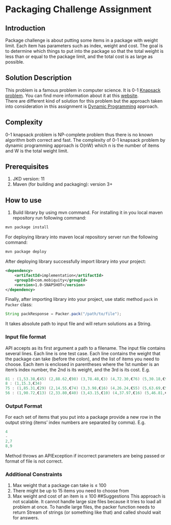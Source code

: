 # Packaging Challenge Assignment
## Introduction
Package challenge is about putting some items in a package with weight limit. Each item has
parameters such as index, weight and cost. The goal is to determine which things to put into the 
package so that the total weight is less than or equal to the package limit, and the total cost
is as large as possible.
## Solution Description
This problem is a famous problem in computer science. It is 0-1 
[Knapsack problem](https://en.wikipedia.org/wiki/Knapsack_problem).
You can find more information about it at this [website](https://www.javatpoint.com/0-1-knapsack-problem).
<br/>
There are different kind of solution for this problem but the approach taken into consideration in 
this assignment is [Dynamic Programming](https://en.wikipedia.org/wiki/Dynamic_programming) approach. 
## Complexity
0-1 knapsack problem is NP-complete problem thus there is no known algorithm both correct and fast.
The complexity of 0-1 knapsack problem by dynamic programming approach is O(nW) which n is the 
number of items and W is the total weight limit. 
## Prerequisites
1. JKD version: 11
2. Maven (for building and packaging): version 3+
## How to use
1. Build library by using mvn command. For installing it in you local maven repository run following 
command:

```bash
mvn package install
```

For deploying library into maven local repository server run the following command:  

```bash
mvn package deploy
```

After deploying library successfully import library into your project: 

```xml
<dependency>
    <artifactId>implementation</artifactId>
    <groupId>com.mobiquity</groupId>
    <version>1.0-SNAPSHOT</version>
</dependency>
```

Finally, after importing library into your project, use static method `pack` in `Packer` class:

```java
String packResponse = Packer.pack("/path/to/file");
```
It takes absolute path to input file and will return solutions as a String.
### Input file format

API accepts as its first argument a path to a filename. The input file contains several lines.
Each line is one test case. Each line contains the weight that the package can take 
(before the colon), and the list of items you need to choose. Each item is enclosed in parentheses 
where the 1st number is an item’s index number, the 2nd is its weight, and the 3rd is its cost. E.g.
```java
81 : (1,53.38,€45) (2,88.62,€98) (3,78.48,€3) (4,72.30,€76) (5,30.18,€9) (6,46.34,€48)
8 : (1,15.3,€34)
75 : (1,85.31,€29) (2,14.55,€74) (3,3.98,€16) (4,26.24,€55) (5,63.69,€52) (6,76.25,€75) (7,60.02,€74) (8,93.18,€35) (9,89.95,€78)
56 : (1,90.72,€13) (2,33.80,€40) (3,43.15,€10) (4,37.97,€16) (5,46.81,€36) (6,48.77,€79) (7,81.80,€45) (8,19.36,€79) (9,6.76,€64)
```

### Output Format
For each set of items that you put into a package provide a new row in the output string (items’ index
numbers are separated by comma). E.g.
```java
4
-
2,7
8,9
```
Method throws an APIException if incorrect parameters are being passed or format of file is not correct.
### Additional Constraints
1. Max weight that a package can take is ≤ 100
2. There might be up to 15 items you need to choose from
3. Max weight and cost of an item is ≤ 100
##Suggestions
This approach is not scalable. It cannot handle large size files because it tries to load all problem at once.
To handle large files, the packer function needs to return Stream of strings (or something like that) and called 
should wait for answers. 